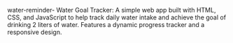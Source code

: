 water-reminder-
Water Goal Tracker: A simple web app built with HTML, CSS, and JavaScript to help track daily water intake and achieve the goal of drinking 2 liters of water. Features a dynamic progress tracker and a responsive design.
